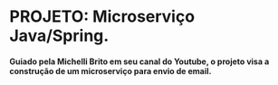 # PROJETO: Microserviço Java/Spring.

#### Guiado pela Michelli Brito em seu canal do Youtube, o projeto visa a construção de um microserviço para envio de email.

